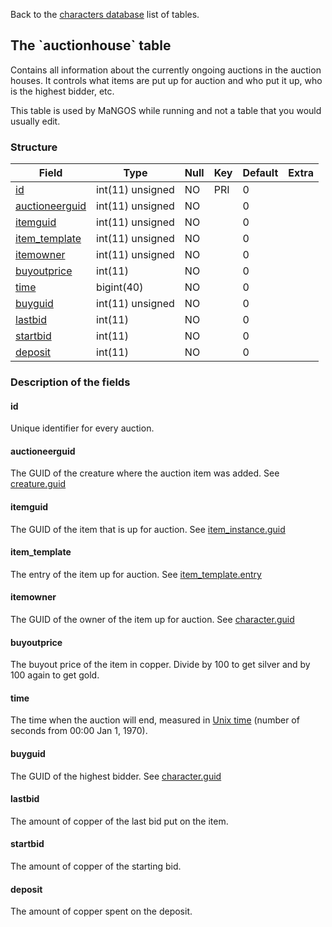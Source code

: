 Back to the [characters database](charactersdb_struct) list of tables.

The \`auctionhouse\` table
--------------------------

Contains all information about the currently ongoing auctions in the auction houses. It controls what items are put up for auction and who put it up, who is the highest bidder, etc.

This table is used by MaNGOS while running and not a table that you would usually edit.

### Structure

| **Field**                                     | **Type**         | **Null** | **Key** | **Default** | **Extra** |
|-----------------------------------------------|------------------|----------|---------|-------------|-----------|
| [id](Auctionhouse#id)                         | int(11) unsigned | NO       | PRI     | 0           |           |
| [auctioneerguid](Auctionhouse#auctioneerguid) | int(11) unsigned | NO       |         | 0           |           |
| [itemguid](Auctionhouse#itemguid)             | int(11) unsigned | NO       |         | 0           |           |
| [item\_template](Auctionhouse#item_template)  | int(11) unsigned | NO       |         | 0           |           |
| [itemowner](Auctionhouse#itemowner)           | int(11) unsigned | NO       |         | 0           |           |
| [buyoutprice](Auctionhouse#buyoutprice)       | int(11)          | NO       |         | 0           |           |
| [time](Auctionhouse#time)                     | bigint(40)       | NO       |         | 0           |           |
| [buyguid](Auctionhouse#buyguid)               | int(11) unsigned | NO       |         | 0           |           |
| [lastbid](Auctionhouse#lastbid)               | int(11)          | NO       |         | 0           |           |
| [startbid](Auctionhouse#startbid)             | int(11)          | NO       |         | 0           |           |
| [deposit](Auctionhouse#deposit)               | int(11)          | NO       |         | 0           |           |

### Description of the fields

#### id

Unique identifier for every auction.

#### auctioneerguid

The GUID of the creature where the auction item was added. See [creature.guid](creature#guid)

#### itemguid

The GUID of the item that is up for auction. See [item\_instance.guid](item_instance#guid)

#### item\_template

The entry of the item up for auction. See [item\_template.entry](item_template#entry)

#### itemowner

The GUID of the owner of the item up for auction. See [character.guid](character#guid)

#### buyoutprice

The buyout price of the item in copper. Divide by 100 to get silver and by 100 again to get gold.

#### time

The time when the auction will end, measured in [Unix time](http://en.wikipedia.org/wiki/Unix_time) (number of seconds from 00:00 Jan 1, 1970).

#### buyguid

The GUID of the highest bidder. See [character.guid](character#guid)

#### lastbid

The amount of copper of the last bid put on the item.

#### startbid

The amount of copper of the starting bid.

#### deposit

The amount of copper spent on the deposit.

